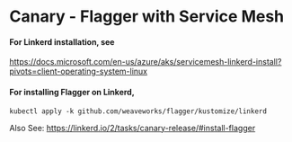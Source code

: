 # Canary - Flagger with Service Mesh

#### For Linkerd installation, see

https://docs.microsoft.com/en-us/azure/aks/servicemesh-linkerd-install?pivots=client-operating-system-linux

#### For installing Flagger on Linkerd,

```
kubectl apply -k github.com/weaveworks/flagger/kustomize/linkerd
```

Also See: https://linkerd.io/2/tasks/canary-release/#install-flagger
